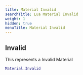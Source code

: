 ```yaml
---
title: Material Invalid
searchTitle: Lua Material Invalid
weight: 1
hidden: true
menuTitle: Material Invalid
---
```

## Invalid

This represents a Invalid Material
```lua
Material.Invalid
```